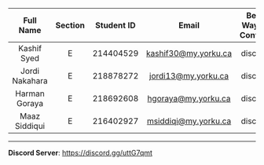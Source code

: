 |    Full Name    | Section | Student ID | Email              | Best Way to Contact | Discord Username |
|:-----------------:|:---------:|:------------:|:--------------------:|:---------------------:|:------------------:|
|  Kashif Syed   |   E    | 214404529  | kashif30@my.yorku.ca |       discord      | darkace30 |
| Jordi Nakahara |   E    |  218878272 | jordi13@my.yorku.ca |        discord      | superorbit |
| Harman Goraya  |   E    | 218692608  | hgoraya@my.yorku.ca |        discord      | jeffjeff4252 |
| Maaz Siddiqui | E | 216402927 | msiddiqi@my.yorku.ca | discord | audaciousphobia |
---
**Discord Server**: https://discord.gg/uttG7qmt
